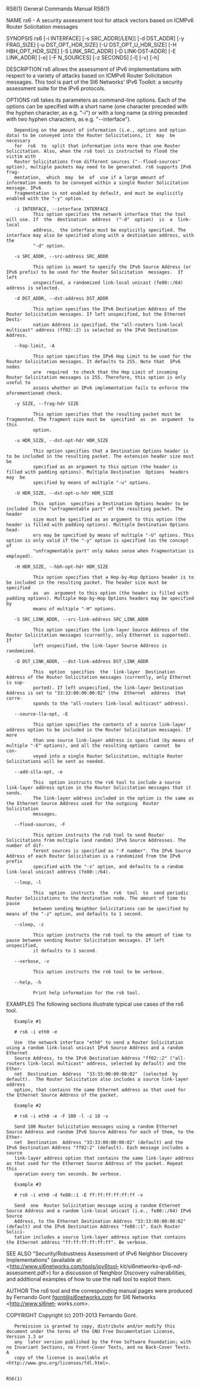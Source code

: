 RS6(1)                                                        General Commands Manual                                                       RS6(1)

NAME
       rs6 - A security assessment tool for attack vectors based on ICMPv6 Router Solicitation messages

SYNOPSIS
       rs6 [-i INTERFACE] [-s SRC_ADDR[/LEN]] [-d DST_ADDR] [-y FRAG_SIZE] [-u DST_OPT_HDR_SIZE] [-U DST_OPT_U_HDR_SIZE] [-H HBH_OPT_HDR_SIZE] [-S
       LINK_SRC_ADDR] [-D LINK-DST-ADDR] [-E LINK_ADDR] [-e] [-F N_SOURCES] [-z SECONDS] [-l] [-v] [-h]

DESCRIPTION
       rs6 allows the assessment of IPv6 implementations with respect to a variety of attacks based on ICMPv6 Router Solicitation  messages.  This
       tool is part of the SI6 Networks' IPv6 Toolkit: a security assessment suite for the IPv6 protocols.

OPTIONS
       rs6  takes  its parameters as command-line options. Each of the options can be specified with a short name (one character preceded with the
       hyphen character, as e.g. "-i") or with a long name (a string preceded with two hyphen characters, as e.g. "--interface").

       Depending on the amount of information (i.e., options and option data) to be conveyed into the Router Solicitations, it  may  be  necessary
       for  rs6  to  split that information into more than one Router Solicitation. Also, when the rs6 tool is instructed to flood the victim with
       Router Solicitations from different sources ("--flood-sources" option), multiple packets may need to be generated. rs6 supports IPv6  frag‐
       mentation,  which  may  be  of  use if a large amount of information needs to be conveyed within a single Router Solicitation message. IPv6
       fragmentation is not enabled by default, and must be explicitly enabled with the "-y" option.

       -i INTERFACE, --interface INTERFACE
              This option specifies the network interface that the tool will use. If  the  destination  address  ("-d"  option)  is  a  link-local
              address,  the interface must be explicitly specified. The interface may also be specified along with a destination address, with the
              "-d" option.

       -s SRC_ADDR, --src-address SRC_ADDR

              This option is meant to specify the IPv6 Source Address (or IPv6 prefix) to be used for the Router Solicitation  messages.  If  left
              unspecified, a randomized link-local unicast (fe80::/64) address is selected.

       -d DST_ADDR, --dst-address DST_ADDR

              This option specifies the IPv6 Destination Address of the Router Solicitation messages. If left unspecified, but the Ethernet Desti‐
              nation Address is specified, the "all-routers link-local multicast" address (ff02::2) is selected as the IPv6 Destination Address.

       --hop-limit, -A

              This option specifies the IPv6 Hop Limit to be used for the Router Solicitation messages. It defaults to 255. Note that  IPv6  nodes
              are  required  to check that the Hop Limit of incoming Router Solicitation messages is 255. Therefore, this option is only useful to
              assess whether an IPv6 implementation fails to enforce the aforementioned check.

       -y SIZE, --frag-hdr SIZE

              This option specifies that the resulting packet must be fragmented. The fragment size must be  specified  as  an  argument  to  this
              option.

       -u HDR_SIZE, --dst-opt-hdr HDR_SIZE

              This option specifies that a Destination Options header is to be included in the resulting packet. The extension header size must be
              specified as an argument to this option (the header is filled with padding options). Multiple Destination  Options  headers  may  be
              specified by means of multiple "-u" options.

       -U HDR_SIZE, --dst-opt-u-hdr HDR_SIZE

              This  option  specifies a Destination Options header to be included in the "unfragmentable part" of the resulting packet. The header
              size must be specified as an argument to this option (the header is filled with padding options). Multiple Destination Options head‐
              ers may be specified by means of multiple "-U" options. This option is only valid if the "-y" option is specified (as the concept of
              "unfragmentable part" only makes sense when fragmentation is employed).

       -H HDR_SIZE, --hbh-opt-hdr HDR_SIZE

              This option specifies that a Hop-by-Hop Options header is to be included in the resulting packet. The header size must be  specified
              as  an  argument to this option (the header is filled with padding options). Multiple Hop-by-Hop Options headers may be specified by
              means of multiple "-H" options.

       -S SRC_LINK_ADDR, --src-link-address SRC_LINK_ADDR

              This option specifies the link-layer Source Address of the Router Solicitation messages (currently, only Ethernet is supported).  If
              left unspecified, the link-layer Source Address is randomized.

       -D DST_LINK_ADDR, --dst-link-address DST_LINK_ADDR

              This  option  specifies  the  link-layer  Destination  Address of the Router Solicitation messages (currently, only Ethernet is sup‐
              ported). If left unspecified, the link-layer Destination Address is set to "33:33:00:00:00:02" (the  Ethernet  address  that  corre‐
              sponds to the "all-routers link-local multicast" address).

       --source-lla-opt, -E

              This option specifies the contents of a source link-layer address option to be included in the Router Solicitation messages. If more
              than one source link-layer address is specified (by means of multiple "-E" options), and all the resulting options  cannot  be  con‐
              veyed into a single Router Solicitation, multiple Router Solicitations will be sent as needed.

       --add-slla-opt, -e

              This  option instructs the rs6 tool to include a source link-layer address option in the Router Solicitation messages that it sends.
              The link-layer address included in the option is the same as the Ethernet Source Address used for the outgoing  Router  Solicitation
              messages.

       --flood-sources, -F

              This option instructs the rs6 tool to send Router Solicitations from multiple (and random) IPv6 Source Addresses. The number of dif‐
              ferent sources is specified as "-F number". The IPv6 Source Address of each Router Solicitation is a randomized from the IPv6 prefix
              specified with the "-s" option, and defaults to a random link-local unicast address (fe80::/64).

       --loop, -l

              This  option  instructs  the  rs6  tool  to  send periodic Router Solicitations to the destination node. The amount of time to pause
              between sending Neighbor Solicitations can be specified by means of the "-z" option, and defaults to 1 second.

       --sleep, -z

              This option instructs the rs6 tool to the amount of time to pause between sending Router Solicitation messages. If left unspecified,
              it defaults to 1 second.

       --verbose, -v

              This option instructs the rs6 tool to be verbose.

       --help, -h

              Print help information for the rs6 tool.

EXAMPLES
       The following sections illustrate typical use cases of the rs6 tool.

       Example #1

       # rs6 -i eth0 -e

       Use  the network interface "eth0" to send a Router Solicitation using a random link-local unicast IPv6 Source Address and a random Ethernet
       Source Address, to the IPv6 Destination Address "ff02::2" ("all-routers link-local multicast" address, selected by default) and the  Ether‐
       net  Destination  Address  "33:33:00:00:00:02"  (selected  by  default).  The Router Solicitation also includes a source link-layer address
       option, that contains the same Ethernet address as that used for the Ethernet Source Address of the packet.

       Example #2

       # rs6 -i eth0 -e -F 100 -l -z 10 -v

       Send 100 Router Solicitation messages using a random Ethernet Source Address and random IPv6 Source Address for each of them, to the Ether‐
       net  Destination  Address "33:33:00:00:00:02" (default) and the IPv6 Destination Address "ff02:2" (default). Each message includes a source
       link-layer address option that contains the same link-layer address as that used for the Ethernet Source Address of the packet. Repeat this
       operation every ten seconds. Be verbose.

       Example #3

       # rs6 -i eth0 -d fe80::1 -E ff:ff:ff:ff:ff:ff -v

       Send  one  Router Solicitation message using a random Ethernet Source Address and a random link-local unicast (i.e., fe80::/64) IPv6 Source
       Address, to the Ethernet Destination Address "33:33:00:00:00:02" (default) and the IPv6 Destination Address "fe80::1". Each Router  Solici‐
       tation includes a source link-layer address option that contains the Ethernet address "ff:ff:ff:ff:ff:ff". Be verbose.

SEE ALSO
       "Security/Robustness  Assessment  of  IPv6  Neighbor  Discovery Implementations" (available at: <http://www.si6networks.com/tools/ipv6tool‐
       kit/si6networks-ipv6-nd-assessment.pdf>) for a discussion of Neighbor Discovery vulnerabilities, and additional examples of how to use  the
       na6 tool to exploit them.

AUTHOR
       The rs6 tool and the corresponding manual pages were produced by Fernando Gont <fgont@si6networks.com> for SI6 Networks <http://www.si6net‐
       works.com>.

COPYRIGHT
       Copyright (c) 2011-2013 Fernando Gont.

       Permission is granted to copy, distribute and/or modify this document under the terms of the GNU Free Documentation License, Version 1.3 or
       any  later version published by the Free Software Foundation; with no Invariant Sections, no Front-Cover Texts, and no Back-Cover Texts.  A
       copy of the license is available at <http://www.gnu.org/licenses/fdl.html>.

                                                                                                                                            RS6(1)
